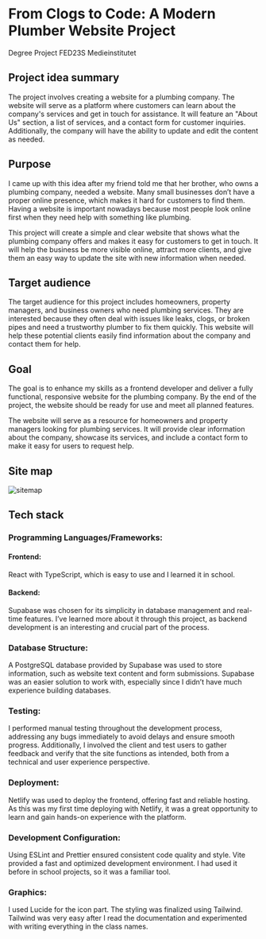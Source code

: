 <h1>From Clogs to Code: A Modern Plumber Website Project</h1>
Degree Project FED23S Medieinstitutet

<h2>Project idea summary</h2>
The project involves creating a website for a plumbing company. The website will serve as a platform where customers can learn about the company's services and get in touch for assistance. It will feature an "About Us" section, a list of services, and a contact form for customer inquiries. Additionally, the company will have the ability to update and edit the content as needed.

<h2>Purpose</h2>
I came up with this idea after my friend told me that her brother, who owns a plumbing company, needed a website. Many small businesses don’t have a proper online presence, which makes it hard for customers to find them. Having a website is important nowadays because most people look online first when they need help with something like plumbing.

This project will create a simple and clear website that shows what the plumbing company offers and makes it easy for customers to get in touch. It will help the business be more visible online, attract more clients, and give them an easy way to update the site with new information when needed.

<h2>Target audience</h2>
The target audience for this project includes homeowners, property managers, and business owners who need plumbing services. They are interested because they often deal with issues like leaks, clogs, or broken pipes and need a trustworthy plumber to fix them quickly. This website will help these potential clients easily find information about the company and contact them for help.

<h2>Goal</h2>

The goal is to enhance my skills as a frontend developer and deliver a fully functional, responsive website for the plumbing company. By the end of the project, the website should be ready for use and meet all planned features.

The website will serve as a resource for homeowners and property managers looking for plumbing services. It will provide clear information about the company, showcase its services, and include a contact form to make it easy for users to request help.

<h2>Site map</h2>

![sitemap](https://github.com/user-attachments/assets/1dc4cd9a-475f-4a59-898e-d8d1207779f8)

<h2>Tech stack</h2>
<h3>Programming Languages/Frameworks:</h3>
<h4>Frontend:</h4> React with TypeScript, which is easy to use and I learned it in school.
<h4>Backend:</h4> Supabase was chosen for its simplicity in database management and real-time features. I’ve learned more about it through this project, as backend development is an interesting and crucial part of the process.
<h3>Database Structure:</h3>
A PostgreSQL database provided by Supabase was used to store information, such as website text content and form submissions. Supabase was an easier solution to work with, especially since I didn’t have much experience building databases.
<h3>Testing:</h3>
I performed manual testing throughout the development process, addressing any bugs immediately to avoid delays and ensure smooth progress. Additionally, I involved the client and test users to gather feedback and verify that the site functions as intended, both from a technical and user experience perspective. 
<h3>Deployment:</h3>
Netlify was used to deploy the frontend, offering fast and reliable hosting. As this was my first time deploying with Netlify, it was a great opportunity to learn and gain hands-on experience with the platform.
<h3>Development Configuration:</h3>
Using ESLint and Prettier ensured consistent code quality and style. 
Vite provided a fast and optimized development environment. I had used it before in school projects, so it was a familiar tool.

<h3>Graphics:</h3>
I used Lucide for the icon part. The styling was finalized using Tailwind. Tailwind was very easy after I read the documentation and experimented with writing everything in the class names.








